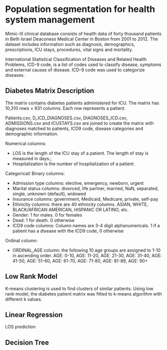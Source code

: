 # Population segmentation for health system management
Mimic-III clinical database consists of health data of forty thousand patients in Beth Israel Deaconess Medical Center in Boston from 2001 to 2012. The dataset includes information such as diagnosis, demographics, prescriptions, ICU stays, procedures, vital signs and mortality.

International Statistical Classification of Diseases and Related Health Problems, ICD-9 code, is a list of codes used to classify disease, symptoms and external causes of disease. ICD-9 code was used to categorize diseases.  

## Diabetes Matrix Description
The matrix contains diabetes patients administered for ICU. The matrix has 10,310 rows × 931 columns. Each row represents a patient.

Patients.csv, D_ICD_DIAGNOSES.csv, DIAGNOSES_ICD.csv, ADMISSIONS.csv and ICUSTAYS.csv are joined to create the matrix with diagnoses matched to patients, ICD9 code, disease categories and demographic information.

Numerical columns:
* LOS is the length of the ICU stay of a patient. The length of stay is measured in days.;
* Hospitalization is the number of hospitalization of a patient.

Categorical/ Binary columns:
* Admission type columns: elective, emergency, newborn, urgent
* Marital status columns:  divorced, life partner, married, NaN, separated, single,  unknown (default), widowed
* Insurance columns:  government, Medicaid, Medicare, private, self-pay
* Ethnicity columns: there are 40 ethnicity columns. ASIAN, WHITE, BLACK/AFRICAN AMERICAN, HISPANIC OR LATINO, etc.
* Gender: 1 for males. 0 for females
* Dead: 1 for death. 0 otherwise
* ICD9 code columns: Column names are 3-4 digit alphanumericals. 1 if a patient has a disease with the ICD9 code, 0 otherwise

Ordinal column:  
* ORDINAL_AGE column: the following 10 age groups are assigned to 1-10 in ascending order. AGE: 0-10,  AGE: 11-20, AGE: 21-30, AGE: 31-40, AGE: 41-50, AGE: 51-60, AGE: 61-70, AGE: 71-80, AGE: 81-89, AGE: 90+

## Low Rank Model
K-means clustering is used to find clusters of similar patients.  Using low rank model, the diabetes patient matrix was fitted to k-means algorithm with different k values.

## Linear Regression
LOS prediction

## Decision Tree
